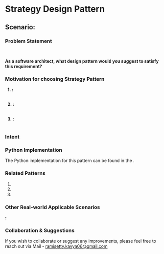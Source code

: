 # Strategy Design Pattern

## Scenario: 

### Problem Statement
<br>

**As a software architect, what design pattern would you suggest to satisfy this requirement?**

### Motivation for choosing Strategy Pattern

&nbsp; **1. :** <br>
 <br>

&nbsp; **2. :**  <br>
 <br>

&nbsp; **3. :** <br>
<br>

### Intent


### Python Implementation
The Python implementation for this pattern can be found in the []().

### Related Patterns
1. <br>
2. <br>
3. <br>

### Other Real-world Applicable Scenarios

**:**  <br>

### Collaboration & Suggestions 
If you wish to collaborate or suggest any improvements, please feel free to reach out via Mail - ramisetty.kavya06@gmail.com
